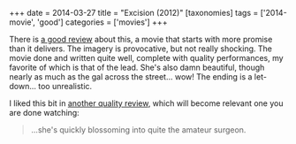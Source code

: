 +++
date = 2014-03-27
title = "Excision (2012)"
[taxonomies]
tags = ['2014-movie', 'good']
categories = ['movies']
+++

There is [a good review] about this, a movie that starts with more
promise than it delivers. The imagery is provocative, but not really
shocking. The movie done and written quite well, complete with quality
performances, my favorite of which is that of the lead. She's also damn
beautiful, though nearly as much as the gal across the street... wow!
The ending is a let-down... too unrealistic.

I liked this bit in [another quality review], which will become relevant
one you are done watching:

> ...she's quickly blossoming into quite the amateur surgeon.

  [a good review]: http://skymovies.sky.com/excision/revie
  [another quality review]: http://www.fearnet.com/news/review/sundance-2012-excision-review
